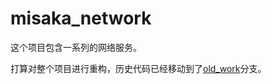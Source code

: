 # misaka_network
  这个项目包含一系列的网络服务。
 
打算对整个项目进行重构，历史代码已经移动到了[old_work](https://github.com/leaf-lxh/misaka_network/tree/old_work)分支。